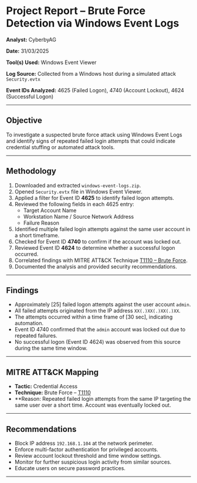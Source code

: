 # Project Report – Brute Force Detection via Windows Event Logs

**Analyst:** CyberbyAG

**Date:** 31/03/2025

**Tool(s) Used:** Windows Event Viewer  

**Log Source:** Collected from a Windows host during a simulated attack `Security.evtx`

**Event IDs Analyzed:** 4625 (Failed Logon), 4740 (Account Lockout), 4624 (Successful Logon)

-----------------------------------------

## Objective

To investigate a suspected brute force attack using Windows Event Logs and identify signs of repeated failed login attempts that could indicate credential stuffing or automated attack tools.

-----------------------------------------

## Methodology

1. Downloaded and extracted `windows-event-logs.zip`.
2. Opened `Security.evtx` file in Windows Event Viewer.  
3. Applied a filter for Event ID **4625** to identify failed logon attempts.  
4. Reviewed the following fields in each 4625 entry:
   - Target Account Name  
   - Workstation Name / Source Network Address  
   - Failure Reason  
5. Identified multiple failed login attempts against the same user account in a short timeframe.  
6. Checked for Event ID **4740** to confirm if the account was locked out.  
7. Reviewed Event ID **4624** to determine whether a successful logon occurred.  
8. Correlated findings with MITRE ATT&CK Technique [T1110 – Brute Force](https://attack.mitre.org/techniques/T1110/).  
9. Documented the analysis and provided security recommendations.

-----------------------------------------

## Findings

- Approximately [25] failed logon attempts against the user account `admin`.  
- All failed attempts originated from the IP address `XX(.)XX(.)XX(.)XX`.  
- The attempts occurred within a time frame of [30 sec], indicating automation.  
- Event ID 4740 confirmed that the `admin` account was locked out due to repeated failures.  
- No successful logon (Event ID 4624) was observed from this source during the same time window.

-----------------------------------------

## MITRE ATT&CK Mapping

- **Tactic:** Credential Access  
- **Technique:** Brute Force – [T1110](https://attack.mitre.org/techniques/T1110/)
- **Reason: Repeated failed login attempts from the same IP targeting the same user over a short time. Account was eventually locked out.
-----------------------------------------

## Recommendations

- Block IP address `192.168.1.104` at the network perimeter.  
- Enforce multi-factor authentication for privileged accounts.  
- Review account lockout threshold and time window settings.  
- Monitor for further suspicious login activity from similar sources.  
- Educate users on secure password practices.

-----------------------------------------
